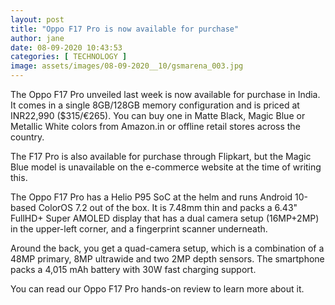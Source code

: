 ```yaml
---
layout: post
title: "Oppo F17 Pro is now available for purchase"
author: jane 
date: 08-09-2020 10:43:53 
categories: [ TECHNOLOGY ] 
image: assets/images/08-09-2020__10/gsmarena_003.jpg
---
```

The Oppo F17 Pro unveiled last week is now available for purchase in India. It comes in a single 8GB/128GB memory configuration and is priced at INR22,990 ($315/€265). You can buy one in Matte Black, Magic Blue or Metallic White colors from Amazon.in or offline retail stores across the country.

The F17 Pro is also available for purchase through Flipkart, but the Magic Blue model is unavailable on the e-commerce website at the time of writing this.

The Oppo F17 Pro has a Helio P95 SoC at the helm and runs Android 10-based ColorOS 7.2 out of the box. It is 7.48mm thin and packs a 6.43" FullHD+ Super AMOLED display that has a dual camera setup (16MP+2MP) in the upper-left corner, and a fingerprint scanner underneath.

Around the back, you get a quad-camera setup, which is a combination of a 48MP primary, 8MP ultrawide and two 2MP depth sensors. The smartphone packs a 4,015 mAh battery with 30W fast charging support.

You can read our Oppo F17 Pro hands-on review to learn more about it.